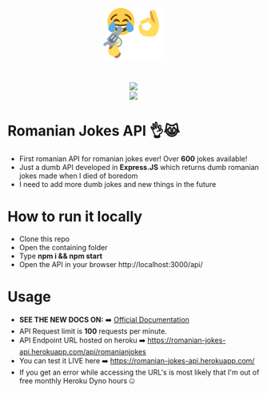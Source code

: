 <p align="center">
  <img src="https://raw.githubusercontent.com/tutyamxx/Romanian-Jokes-API/master/joke.png" widht="100" height="100"><br/>
</p>

<br>
<p align="center">
  <img src="https://github.com/tutyamxx/Romanian-Jokes-API/workflows/Live%20Deployment/badge.svg?branch=master"><br/>
  <a href="https://app.travis-ci.com/github/tutyamxx/Romanian-Jokes-API"><img src="https://app.travis-ci.com/tutyamxx/Romanian-Jokes-API.svg?branch=master"></a>
</p>

# Romanian Jokes API 👌😹 
 * First romanian API for romanian jokes ever! Over **600** jokes available!
 * Just a dumb API developed in **Express.JS** which returns dumb romanian jokes made when I died of boredom
 * I need to add more dumb jokes and new things in the future

# How to run it locally
* Clone this repo
* Open the containing folder
* Type **npm i && npm start**
* Open the API in your browser http://localhost:3000/api/

# Usage

* **SEE THE NEW DOCS ON:** ➡️ [Official Documentation](https://tutyamxx.gitbook.io/romanian-jokes-api-docs/)
* API Request limit is **100** requests per minute.
* API Endpoint URL hosted on heroku ➡️ https://romanian-jokes-api.herokuapp.com/api/romanianjokes
* You can test it LIVE here ➡️ https://romanian-jokes-api.herokuapp.com/
* If you get an error while accessing the URL's is most likely that I'm out of free monthly Heroku Dyno hours 🤐
